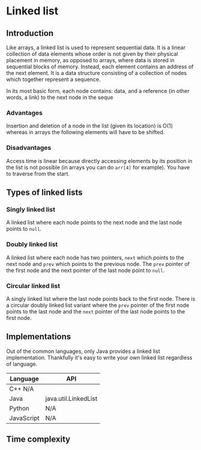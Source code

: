 # Linked list

## Introduction
Like arrays, a linked list is used to represent sequential data. It is a linear collection of data elements whose order is not given by their physical placement in memory, as opposed to arrays, where data is stored in sequential blocks of memory. Instead, each element contains an address of the next element. It is a data structure consisting of a collection of nodes which together represent a sequence.

In its most basic form, each node contains: data, and a reference (in other words, a link) to the next node in the seque

### Advantages

Insertion and deletion of a node in the list (given its location) is O(1) whereas in arrays the following elements will have to be shifted.

### Disadvantages

Access time is linear because directly accessing elements by its position in the list is not possible (in arrays you can do ```arr[4]``` for example). You have to traverse from the start.

## Types of linked lists
### Singly linked list
A linked list where each node points to the next node and the last node points to ```null```.

### Doubly linked list
A linked list where each node has two pointers, ```next``` which points to the next node and ```prev``` which points to the previous node. The ```prev``` pointer of the first node and the next pointer of the last node point to ```null```.

### Circular linked list
A singly linked list where the last node points back to the first node. There is a circular doubly linked list variant where the ```prev``` pointer of the first node points to the last node and the ```next``` pointer of the last node points to the first node.

## Implementations

Out of the common languages, only Java provides a linked list implementation. Thankfully it's easy to write your own linked list regardless of language.

|Language  |	API     |
|----------|------------|
|C++	       N/A
| Java	   | java.util.LinkedList|
|Python     |	N/A|
|JavaScript |	N/A     |

## Time complexity